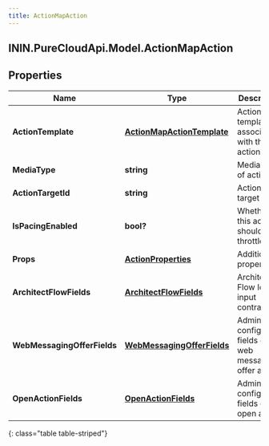 ```yaml
---
title: ActionMapAction
---
```

## ININ.PureCloudApi.Model.ActionMapAction

## Properties

|Name | Type | Description | Notes|
|------------ | ------------- | ------------- | -------------|
| **ActionTemplate** | [**ActionMapActionTemplate**](ActionMapActionTemplate.html) | Action template associated with the action map. | [optional] |
| **MediaType** | **string** | Media type of action. | [optional] |
| **ActionTargetId** | **string** | Action target ID. | [optional] |
| **IsPacingEnabled** | **bool?** | Whether this action should be throttled. | [optional] |
| **Props** | [**ActionProperties**](ActionProperties.html) | Additional properties. | [optional] |
| **ArchitectFlowFields** | [**ArchitectFlowFields**](ArchitectFlowFields.html) | Architect Flow Id and input contract. | [optional] |
| **WebMessagingOfferFields** | [**WebMessagingOfferFields**](WebMessagingOfferFields.html) | Admin-configurable fields of a web messaging offer action. | [optional] |
| **OpenActionFields** | [**OpenActionFields**](OpenActionFields.html) | Admin-configurable fields of an open action. | [optional] |
{: class="table table-striped"}


